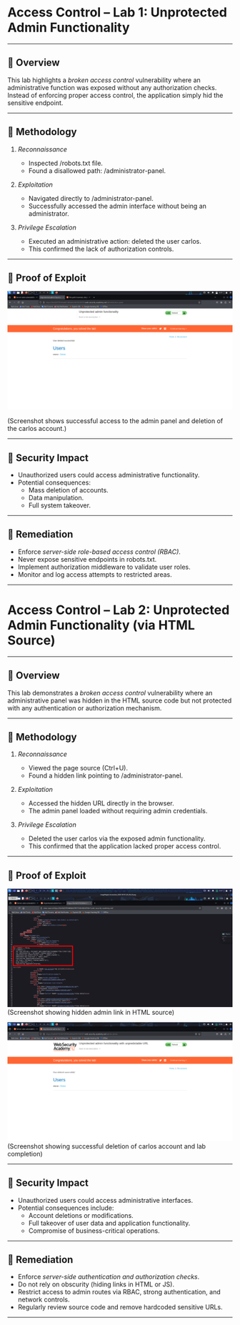 # Access Control – Lab 1: Unprotected Admin Functionality

---

## 🔹 Overview
This lab highlights a *broken access control* vulnerability where an administrative function was exposed without any authorization checks. Instead of enforcing proper access control, the application simply hid the sensitive endpoint.

---

## 🔹 Methodology

1. *Reconnaissance*
   - Inspected /robots.txt file.
   - Found a disallowed path: /administrator-panel.

2. *Exploitation*
   - Navigated directly to /administrator-panel.
   - Successfully accessed the admin interface without being an administrator.

3. *Privilege Escalation*
   - Executed an administrative action: deleted the user carlos.  
   - This confirmed the lack of authorization controls.

---

## 🔹 Proof of Exploit
![Unprotected Admin Panel Exploit](../images/access-control-lab1.png)

(Screenshot shows successful access to the admin panel and deletion of the carlos account.)

---

## 🔹 Security Impact
- Unauthorized users could access administrative functionality.  
- Potential consequences:
  - Mass deletion of accounts.  
  - Data manipulation.  
  - Full system takeover.  

---

## 🔹 Remediation
- Enforce *server-side role-based access control (RBAC)*.  
- Never expose sensitive endpoints in robots.txt.  
- Implement authorization middleware to validate user roles.  
- Monitor and log access attempts to restricted areas.  

---

# Access Control – Lab 2: Unprotected Admin Functionality (via HTML Source)

---

## 🔹 Overview
This lab demonstrates a *broken access control* vulnerability where an administrative panel was hidden in the HTML source code but not protected with any authentication or authorization mechanism.

---

## 🔹 Methodology

1. *Reconnaissance*
   - Viewed the page source (Ctrl+U).
   - Found a hidden link pointing to /administrator-panel.

2. *Exploitation*
   - Accessed the hidden URL directly in the browser.
   - The admin panel loaded without requiring admin credentials.

3. *Privilege Escalation*
   - Deleted the user carlos via the exposed admin functionality.  
   - This confirmed that the application lacked proper access control.

---

## 🔹 Proof of Exploit
![Hidden admin link in page source](../images/access-control-lab2-viewsource.png)  
(Screenshot showing hidden admin link in HTML source)  

![Lab solved – user deleted](../images/access-control-lab2-solved.png)  
(Screenshot showing successful deletion of carlos account and lab completion)  

---

## 🔹 Security Impact
- Unauthorized users could access administrative interfaces.  
- Potential consequences include:
  - Account deletions or modifications.  
  - Full takeover of user data and application functionality.  
  - Compromise of business-critical operations.  

---

## 🔹 Remediation
- Enforce *server-side authentication and authorization checks*.  
- Do not rely on obscurity (hiding links in HTML or JS).  
- Restrict access to admin routes via RBAC, strong authentication, and network controls.  
- Regularly review source code and remove hardcoded sensitive URLs.  

---
